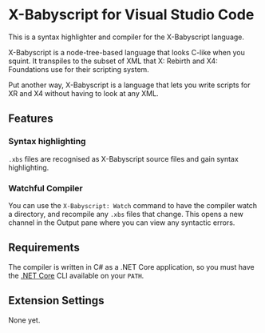 # X-Babyscript for Visual Studio Code

This is a syntax highlighter and compiler for the X-Babyscript language.

X-Babyscript is a node-tree-based language that looks C-like when you squint. It transpiles to the subset of XML that X: Rebirth and X4: Foundations use for their scripting system.

Put another way, X-Babyscript is a language that lets you write scripts for XR and X4 without having to look at any XML.

## Features

### Syntax highlighting
`.xbs` files are recognised as X-Babyscript source files and gain syntax highlighting.

### Watchful Compiler
You can use the `X-Babyscript: Watch` command to have the compiler watch a directory, and recompile any `.xbs` files that change. This opens a new channel in the Output pane where you can view any syntactic errors.

## Requirements
The compiler is written in C# as a .NET Core application, so you must have the [.NET Core](https://dotnet.microsoft.com/download) CLI available on your `PATH`.

## Extension Settings
None yet.